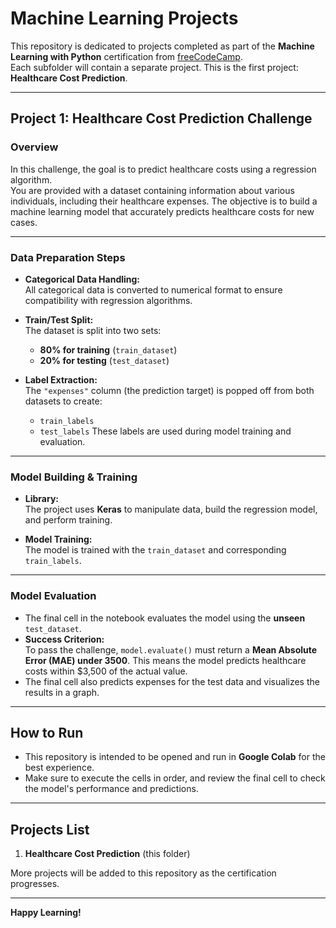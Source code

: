 # Machine Learning Projects 

This repository is dedicated to projects completed as part of the **Machine Learning with Python** certification from [freeCodeCamp](https://www.freecodecamp.org/).  
Each subfolder will contain a separate project. This is the first project: **Healthcare Cost Prediction**.

---

## Project 1: Healthcare Cost Prediction Challenge

### Overview

In this challenge, the goal is to predict healthcare costs using a regression algorithm.  
You are provided with a dataset containing information about various individuals, including their healthcare expenses. The objective is to build a machine learning model that accurately predicts healthcare costs for new cases.

---

### Data Preparation Steps

- **Categorical Data Handling:**  
  All categorical data is converted to numerical format to ensure compatibility with regression algorithms.

- **Train/Test Split:**  
  The dataset is split into two sets:
  - **80% for training** (`train_dataset`)
  - **20% for testing** (`test_dataset`)

- **Label Extraction:**  
  The `"expenses"` column (the prediction target) is popped off from both datasets to create:
  - `train_labels`
  - `test_labels`
  These labels are used during model training and evaluation.

---

### Model Building & Training

- **Library:**  
  The project uses **Keras** to manipulate data, build the regression model, and perform training.

- **Model Training:**  
  The model is trained with the `train_dataset` and corresponding `train_labels`.

---

### Model Evaluation

- The final cell in the notebook evaluates the model using the **unseen** `test_dataset`.
- **Success Criterion:**  
  To pass the challenge, `model.evaluate()` must return a **Mean Absolute Error (MAE) under 3500**. This means the model predicts healthcare costs within $3,500 of the actual value.
- The final cell also predicts expenses for the test data and visualizes the results in a graph.

---

## How to Run

- This repository is intended to be opened and run in **Google Colab** for the best experience.
- Make sure to execute the cells in order, and review the final cell to check the model's performance and predictions.

---

## Projects List

1. **Healthcare Cost Prediction** (this folder)

More projects will be added to this repository as the certification progresses.

---

**Happy Learning!**
